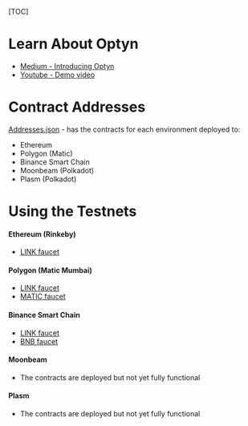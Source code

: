 [TOC]

# Learn About Optyn
- [Medium - Introducing Optyn](https://medium.com/optyn/introducing-optyn-a-crypto-option-trading-protocol-dc4f191dbb2d "Introducing Optyn")
- [Youtube - Demo video](https://www.youtube.com/watch?v=cE9ebdpbGwk "Demo video")

# Contract Addresses
[Addresses.json](https://github.com/CryptoOptyn/options-frontend/blob/main/src/static/Addresses.json "Addresses.json") - has the contracts for each environment deployed to:
- Ethereum 
- Polygon (Matic)
- Binance Smart Chain
- Moonbeam (Polkadot)
- Plasm (Polkadot)

# Using the Testnets
#### Ethereum (Rinkeby)
- [LINK faucet](https://rinkeby.chain.link/ "LINK faucet")

#### Polygon (Matic Mumbai)
- [LINK faucet](https://linkfaucet.protofire.io/ "LINK faucet")
- [MATIC faucet](https://faucet.matic.network/)

#### Binance Smart Chain
- [LINK faucet](https://linkfaucet.protofire.io/bsctest)
- [BNB faucet](https://testnet.binance.org/faucet-smart)

#### Moonbeam
- The contracts are deployed but not yet fully functional

#### Plasm
- The contracts are deployed but not yet fully functional
